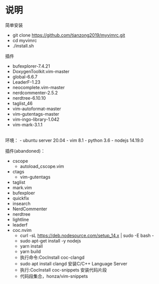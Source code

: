 # 说明

简单安装
- git clone https://github.com/tianzong2019/myvimrc.git
- cd myvimrc
- ./install.sh

插件
- bufexplorer-7.4.21
- DoxygenToolkit.vim-master
- global-6.6.7
- LeaderF-1.23
- neocomplete.vim-master
- nerdcommenter-2.5.2
- nerdtree-6.10.10
- taglist_46
- vim-autoformat-master
- vim-gutentags-master
- vim-ingo-library-1.042
- vim-mark-3.1.1



<br>
环境：
- ubuntu server 20.04
- vim 8.1
- python 3.6
- nodejs 14.19.0

插件(abandoned)：
- cscope
  - autoload_cscope.vim
- ctags
  - vim-gutentags
- taglist
- mark.vim
- bufexploer
- quickfix
- insearch
- NerdCommenter
- nerdtree
- lightline
- leaderf
- coc.nvim
  - curl -sL https://deb.nodesource.com/setup_14.x | sudo -E bash -
  - sudo apt-get install -y nodejs
  - yarn install
  - yarn build
  - 执行命令:CocInstall coc-clangd
  - sudo apt install clangd 安装C/C++ Language Server
  - 执行:CocInstall coc-snippets 安装代码片段
  - 代码段集合，honza/vim-snippets
